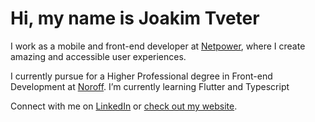 # Hi, my name is Joakim Tveter

I work as a mobile and front-end developer at [Netpower](https://netpower.no), where I create amazing and accessible user experiences.


I currently pursue for a Higher Professional degree in Front-end Development at [Noroff](https://www.noroff.no/en/).
I’m currently learning Flutter and Typescript

Connect with me on [LinkedIn](www.linkedin.com/in/joakim-tveter) or [check out my website](https://joakimtveter.no).

